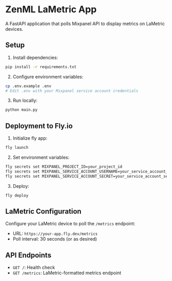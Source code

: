 # ZenML LaMetric App

A FastAPI application that polls Mixpanel API to display metrics on LaMetric devices.

## Setup

1. Install dependencies:
```bash
pip install -r requirements.txt
```

2. Configure environment variables:
```bash
cp .env.example .env
# Edit .env with your Mixpanel service account credentials
```

3. Run locally:
```bash
python main.py
```

## Deployment to Fly.io

1. Initialize fly app:
```bash
fly launch
```

2. Set environment variables:
```bash
fly secrets set MIXPANEL_PROJECT_ID=your_project_id
fly secrets set MIXPANEL_SERVICE_ACCOUNT_USERNAME=your_service_account_username
fly secrets set MIXPANEL_SERVICE_ACCOUNT_SECRET=your_service_account_secret
```

3. Deploy:
```bash
fly deploy
```

## LaMetric Configuration

Configure your LaMetric device to poll the `/metrics` endpoint:
- URL: `https://your-app.fly.dev/metrics`
- Poll interval: 30 seconds (or as desired)

## API Endpoints

- `GET /`: Health check
- `GET /metrics`: LaMetric-formatted metrics endpoint